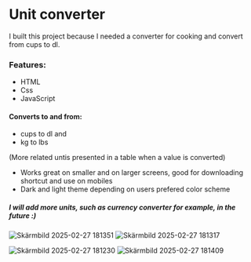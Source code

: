 # Unit converter
I built this project because I needed a converter for cooking and convert from cups to dl. 

### Features: 

* HTML
* Css
* JavaScript

#### Converts to and from:
* cups to dl 
and
* kg to lbs
  
(More related untis presented in a table when a value is converted)

* Works great on smaller and on larger screens, good for downloading shortcut and use on mobiles
* Dark and light theme depending on users prefered color scheme

##### I will add more units, such as currency converter for example,  in the future :) 

![Skärmbild 2025-02-27 181351](https://github.com/user-attachments/assets/b119cfcf-be18-4af6-bc2c-b2bc3e317afd)
![Skärmbild 2025-02-27 181317](https://github.com/user-attachments/assets/cf0bc491-bf8c-48d4-a236-62adbadb93a3)

![Skärmbild 2025-02-27 181230](https://github.com/user-attachments/assets/11903d96-7588-4773-af01-4e3f53286334)
![Skärmbild 2025-02-27 181409](https://github.com/user-attachments/assets/007438f4-30ac-4c2f-a9ea-316a0aa3769f)





